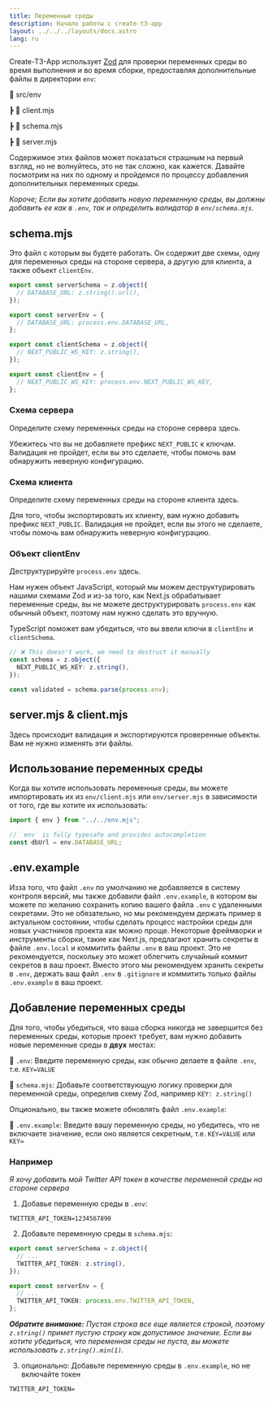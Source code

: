 ```yaml
---
title: Переменные среды
description: Начало работы с create-t3-app
layout: ../../../layouts/docs.astro
lang: ru
---
```


Create-T3-App использует [Zod](https://github.com/colinhacks/zod) для проверки переменных среды во время выполнения _и_ во время сборки, предоставляя дополнительные файлы в директории `env`:

📁 src/env

┣ 📄 client.mjs

┣ 📄 schema.mjs

┣ 📄 server.mjs

Содержимое этих файлов может показаться страшным на первый взгляд, но не волнуйтесь, это не так сложно, как кажется. Давайте посмотрим на них по одному и пройдемся по процессу добавления дополнительных переменных среды.

_Короче; Если вы хотите добавить новую переменную среды, вы должны добавить ее как в `.env`, так и определить валидатор в `env/schema.mjs`._

## schema.mjs

Это файл с которым вы будете работать. Он содержит две схемы, одну для переменных среды на стороне сервера, а другую для клиента, а также объект `clientEnv`.

```ts:env/schema.mjs
export const serverSchema = z.object({
  // DATABASE_URL: z.string().url(),
});

export const serverEnv = {
  // DATABASE_URL: process.env.DATABASE_URL,
};

export const clientSchema = z.object({
  // NEXT_PUBLIC_WS_KEY: z.string(),
});

export const clientEnv = {
  // NEXT_PUBLIC_WS_KEY: process.env.NEXT_PUBLIC_WS_KEY,
};
```

### Схема сервера

Определите схему переменных среды на стороне сервера здесь.

Убежитесь что вы не добавляете префикс `NEXT_PUBLIC` к ключам. Валидация не пройдет, если вы это сделаете, чтобы помочь вам обнаружить неверную конфигурацию.

### Схема клиента

Определите схему переменных среды на стороне клиента здесь.

Для того, чтобы экспортировать их клиенту, вам нужно добавить префикс `NEXT_PUBLIC`. Валидация не пройдет, если вы этого не сделаете, чтобы помочь вам обнаружить неверную конфигурацию.

### Объект clientEnv

Деструктурируйте `process.env` здесь.

Нам нужен объект JavaScript, который мы можем деструктурировать нашими схемами Zod и из-за того, как Next.js обрабатывает переменные среды, вы не можете деструктурировать `process.env` как обычный объект, поэтому нам нужно сделать это вручную.

TypeScript поможет вам убедиться, что вы ввели ключи в `clientEnv` и `clientSchema`.

```ts
// ❌ This doesn't work, we need to destruct it manually
const schema = z.object({
  NEXT_PUBLIC_WS_KEY: z.string(),
});

const validated = schema.parse(process.env);
```

## server.mjs & client.mjs

Здесь происходит валидация и экспортируются проверенные объекты. Вам не нужно изменять эти файлы.

## Использование переменных среды

Когда вы хотите использовать переменные среды, вы можете импортировать их из `env/client.mjs` или `env/server.mjs` в зависимости от того, где вы хотите их использовать:

```ts:pages/api/hello.ts
import { env } from "../../env.mjs";

// `env` is fully typesafe and provides autocompletion
const dbUrl = env.DATABASE_URL;
```

## .env.example

Изза того, что файл `.env` по умолчанию не добавляется в систему контроля версий, мы также добавили файл `.env.example`, в котором вы можете по желанию сохранить копию вашего файла `.env` с удаленными секретами. Это не обязательно, но мы рекомендуем держать пример в актуальном состоянии, чтобы сделать процесс настройки среды для новых участников проекта как можно проще.
Некоторые фреймворки и инструменты сборки, такие как Next.js, предлагают хранить секреты в файле `.env.local` и коммитить файлы `.env` в ваш проект. Это не рекомендуется, поскольку это может облегчить случайный коммит секретов в ваш проект. Вместо этого мы рекомендуем хранить секреты в `.env`, держать ваш файл `.env` в `.gitignore` и коммитить только файлы `.env.example` в ваш проект.

## Добавление переменных среды

Для того, чтобы убедиться, что ваша сборка никогда не завершится без переменных среды, которые проект требует, вам нужно добавить новые переменные среды в **двух** местах:

📄 `.env`: Введите переменную среды, как обычно делаете в файле `.env`, т.е. `KEY=VALUE`

📄 `schema.mjs`: Добавьте соответствующую логику проверки для переменной среды, определив схему Zod, например `KEY: z.string()`

Опционально, вы также можете обновлять файл `.env.example`:

📄 `.env.example`: Введите вашу переменную среды, но убедитесь, что не включаете значение, если оно является секретным, т.е. `KEY=VALUE` или `KEY=`

### Например

_Я хочу добавить мой Twitter API токен в качестве переменной среды на стороне сервера_

1. Добавье переменную среды в `.env`:

```
TWITTER_API_TOKEN=1234567890
```

2. Добавьте переменную среды в `schema.mjs`:

```ts
export const serverSchema = z.object({
  // ...
  TWITTER_API_TOKEN: z.string(),
});

export const serverEnv = {
  // ...
  TWITTER_API_TOKEN: process.env.TWITTER_API_TOKEN,
};
```

_**Обратите внимание:** Пустая строка все еще является строкой, поэтому `z.string()` примет пустую строку как допустимое значение. Если вы хотите убедиться, что переменная среды не пуста, вы можете использовать `z.string().min(1)`._

3. опционально: Добавьте переменную среды в `.env.example`, но не включайте токен

```
TWITTER_API_TOKEN=
```

